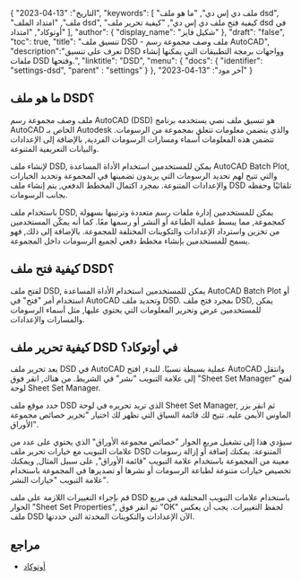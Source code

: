 {
"التاريخ": "13-04-2023",
  "keywords": [
"ملف دي إس دي",
"ما هو ملف dsd",
"ملف",
"امتداد الملف dsd",
"كيفية فتح ملف دي إس دي",
"كيفية تحرير ملف dsd في أوتوكاد",
"امتداد"
],
  "author": {
"display_name": "شكيل فايز"
},
"draft": "false",
"toc": true,
"title": "تنسيق ملف DSD - ملف وصف مجموعة رسم AutoCAD",
  "description":"تعرف على تنسيق DSD وواجهات برمجة التطبيقات التي يمكنها إنشاء ملفات DSD وفتحها.",
"linktitle": "DSD",
  "menu": {
    "docs": {
      "identifier": "settings-dsd",
"parent" : "settings"
}
},
"آخر مود": "13-04-2023"
}

## ما هو ملف DSD؟
ملف وصف مجموعة رسم AutoCAD (DSD) هو تنسيق ملف نصي يستخدمه برنامج AutoCAD الخاص بـ Autodesk والذي يتضمن معلومات تتعلق بمجموعة من الرسومات. تتضمن هذه المعلومات أسماء ومسارات الرسومات الفردية, بالإضافة إلى الإعدادات والبيانات التعريفية المتنوعة.

لإنشاء ملف DSD, يمكن للمستخدمين استخدام الأداة المساعدة AutoCAD Batch Plot, والتي تتيح لهم تحديد الرسومات التي يريدون تضمينها في المجموعة وتحديد الخيارات والإعدادات المتنوعة. بمجرد اكتمال المخطط الدفعي, يتم إنشاء ملف DSD تلقائيًا وحفظه بجانب الرسومات.

باستخدام ملف DSD, يمكن للمستخدمين إدارة ملفات رسم متعددة وترتيبها بسهولة كمجموعة, مما يبسط عملية الطباعة أو النشر أو رسمها معًا. كما أنه يمكّن المستخدمين من تخزين واسترداد الإعدادات والتكوينات المختلفة للمجموعة. بالإضافة إلى ذلك, فهو يسمح للمستخدمين بإنشاء مخطط دفعي لجميع الرسومات داخل المجموعة.

## كيفية فتح ملف DSD؟
لفتح ملف DSD, يمكن للمستخدمين استخدام الأداة المساعدة AutoCAD Batch Plot أو استخدام أمر "فتح" في AutoCAD وتحديد ملف DSD. بمجرد فتح ملف DSD, يمكن للمستخدمين عرض وتحرير المعلومات التي يحتوي عليها, مثل أسماء الرسومات والمسارات والإعدادات.

## كيفية تحرير ملف DSD في أوتوكاد؟
يعد تحرير ملف DSD في AutoCAD عملية بسيطة نسبيًا. للبدء, افتح AutoCAD وانتقل إلى علامة التبويب "نشر" في الشريط. من هناك, انقر فوق "Sheet Set Manager" لفتح لوحة Sheet Set Manager.

حدد موقع ملف DSD الذي تريد تحريره في لوحة Sheet Set Manager, ثم انقر بزر الماوس الأيمن عليه. تتيح لك قائمة السياق التي تظهر لك اختيار "تحرير خصائص مجموعة الأوراق".

سيؤدي هذا إلى تشغيل مربع الحوار "خصائص مجموعة الأوراق" الذي يحتوي على عدد من علامات التبويب مع خيارات تحرير ملف DSD المتنوعة. يمكنك إضافة أو إزالة رسومات معينة من المجموعة باستخدام علامة التبويب "قائمة الأوراق", على سبيل المثال, ويمكنك تخصيص خيارات متنوعة لطباعة الرسومات أو نشرها أو تصديرها في المجموعة باستخدام علامة التبويب "خيارات النشر".

قم بإجراء التغييرات اللازمة على ملف DSD باستخدام علامات التبويب المختلفة في مربع الحوار "Sheet Set Properties", ثم انقر فوق "OK" لحفظ التغييرات. يجب أن يعكس ملف DSD الآن الإعدادات والتكوينات المحدثة التي حددتها.

## مراجع
* [أوتوكاد](https://en.wikipedia.org/wiki/AutoCAD)

